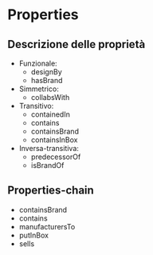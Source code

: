 # Properties

## Descrizione delle proprietà
-   Funzionale: 
    -   designBy
    -   hasBrand
-   Simmetrico:
    -   collabsWith
-   Transitivo:
    -   containedIn
    -   contains
    -   containsBrand
    -   containsInBox
-   Inversa-transitiva:
    -   predecessorOf 
    -   isBrandOf

## Properties-chain
-   containsBrand
-   contains
-   manufacturersTo
-   putInBox
-   sells